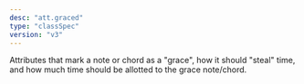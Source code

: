 ```yaml
---
desc: "att.graced"
type: "classSpec"
version: "v3"
---
```


Attributes that mark a note or chord as a "grace", how it should "steal" time, and
how
much time should be allotted to the grace note/chord.